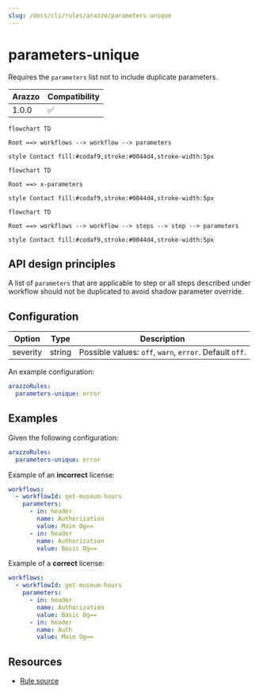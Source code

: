 ```yaml
---
slug: /docs/cli/rules/arazzo/parameters-unique
---
```


# parameters-unique

Requires the `parameters` list not to include duplicate parameters.

| Arazzo | Compatibility |
| ------ | ------------- |
| 1.0.0  | ✅            |

```mermaid
flowchart TD

Root ==> workflows --> workflow --> parameters

style Contact fill:#codaf9,stroke:#0044d4,stroke-width:5px
```

```mermaid
flowchart TD

Root ==> x-parameters

style Contact fill:#codaf9,stroke:#0044d4,stroke-width:5px
```

```mermaid
flowchart TD

Root ==> workflows --> workflow --> steps --> step --> parameters

style Contact fill:#codaf9,stroke:#0044d4,stroke-width:5px
```

## API design principles

A list of `parameters` that are applicable to step or all steps described under workflow should not be duplicated to avoid shadow parameter override.

## Configuration

| Option   | Type   | Description                                             |
| -------- | ------ | ------------------------------------------------------- |
| severity | string | Possible values: `off`, `warn`, `error`. Default `off`. |

An example configuration:

```yaml
arazzoRules:
  parameters-unique: error
```

## Examples

Given the following configuration:

```yaml
arazzoRules:
  parameters-unique: error
```

Example of an **incorrect** license:

```yaml Object example
workflows:
  - workflowId: get-museum-hours
    parameters:
      - in: header
        name: Authorization
        value: Main Og==
      - in: header
        name: Authorization
        value: Basic Og==
```

Example of a **correct** license:

```yaml Object example
workflows:
  - workflowId: get-museum-hours
    parameters:
      - in: header
        name: Authorization
        value: Basic Og==
      - in: header
        name: Auth
        value: Main Og==
```

## Resources

- [Rule source](https://github.com/Redocly/redocly-cli/blob/main/packages/core/src/rules/arazzo/parameters-unique.ts)
